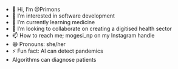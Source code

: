- 👋 Hi, I’m @Primons
- 👀 I’m interested in software development 
- 🌱 I’m currently learning medicine 
- 💞️ I’m looking to collaborate on creating a digitised health sector
- 📫 How to reach me; mogesi_np on my Instagram handle
- 😄 Pronouns: she/her
- ⚡ Fun fact: AI can detect pandemics
- Algorithms can diagnose patients


<!---
Primons/Primons is a ✨ special ✨ repository because its `README.md` (this file) appears on your GitHub profile.
You can click the Preview link to take a look at your changes.
--->
